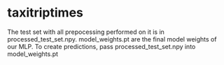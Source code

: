 # taxitriptimes

The test set with all prepocessing performed on it is in processed_test_set.npy. model_weights.pt are the final model weights of our MLP. To create predictions, pass processed_test_set.npy into model_weights.pt
